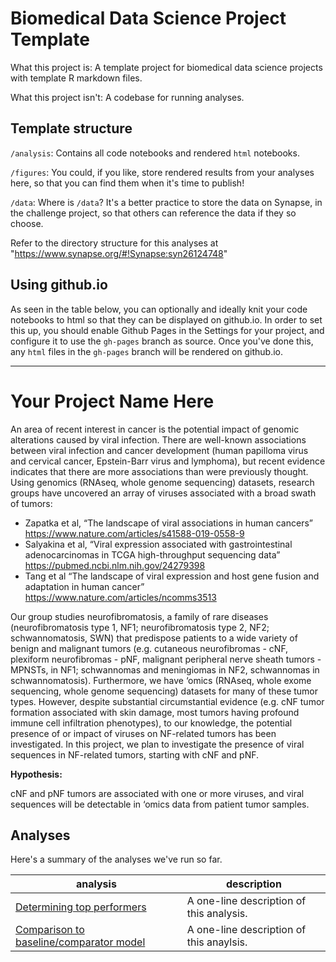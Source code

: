 
# Biomedical Data Science Project Template
What this project is: A template project for biomedical data science projects with template R markdown files.

What this project isn't: A codebase for running analyses.

## Template structure
`/analysis`: Contains all code notebooks and rendered `html` notebooks.

`/figures`: You could, if you like, store rendered results from your analyses here, so that you can find them when it's time to publish!

`/data`: Where is `/data`? It's a better practice to store the data on Synapse, in the challenge project, so that others can reference the data if they so choose.

Refer to the directory structure for this analyses at "https://www.synapse.org/#!Synapse:syn26124748"

## Using github.io
As seen in the table below, you can optionally and ideally knit your code notebooks to html so that they can be displayed on github.io. In order to set this up, you should enable Github Pages in the Settings for your project, and configure it to use the `gh-pages` branch as source. Once you've done this, any `html` files in the `gh-pages` branch will be rendered on github.io. 

-----

# Your Project Name Here
An area of recent interest in cancer is the potential impact of genomic alterations caused by viral infection. There are well-known associations between viral infection and cancer development (human papilloma virus and cervical cancer, Epstein-Barr virus and lymphoma), but recent evidence indicates that there are more associations than were previously thought. Using genomics (RNAseq, whole genome sequencing) datasets, research groups have uncovered an array of viruses associated with a broad swath of tumors:
* Zapatka et al, “The landscape of viral associations in human cancers” https://www.nature.com/articles/s41588-019-0558-9
* Salyakina et al, “Viral expression associated with gastrointestinal adenocarcinomas in TCGA high-throughput sequencing data” https://pubmed.ncbi.nlm.nih.gov/24279398 
* Tang et al “The landscape of viral expression and host gene fusion and adaptation in human cancer” https://www.nature.com/articles/ncomms3513 

Our group studies neurofibromatosis, a family of rare diseases (neurofibromatosis type 1, NF1; neurofibromatosis type 2, NF2; schwannomatosis, SWN) that predispose patients to a wide variety of benign and malignant tumors (e.g. cutaneous neurofibromas - cNF, plexiform neurofibromas - pNF, malignant peripheral nerve sheath tumors - MPNSTs, in NF1; schwannomas and meningiomas in NF2, schwannomas in schwannomatosis). Furthermore, we have ‘omics (RNAseq, whole exome sequencing, whole genome sequencing) datasets for many of these tumor types. However, despite substantial circumstantial evidence (e.g. cNF tumor formation associated with skin damage, most tumors having profound immune cell infiltration phenotypes), to our knowledge, the potential presence of or impact of viruses on NF-related tumors has been investigated. In this project, we plan to investigate the presence of viral sequences in NF-related tumors, starting with cNF and pNF. 

**Hypothesis:**

cNF and pNF tumors are associated with one or more viruses, and viral sequences will be detectable in ‘omics data from patient tumor samples.

## Analyses
Here's a summary of the analyses we've run so far. 

|analysis|description|
|--|--|
|[Determining top performers](https://sage-bionetworks-challenges.github.io/challenge-analysis/analysis/determine-top-performers.html)|A one-line description of this analysis.|
|[Comparison to baseline/comparator model](https://sage-bionetworks-challenges.github.io/challenge-analysis/analysis/compare-models-to-baseline.html)|A one-line description of this anaylsis.|
